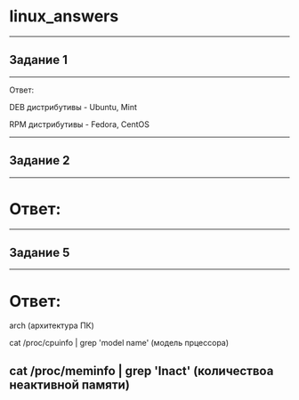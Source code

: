 # linux_answers

---
## Задание 1
---

Ответ:

DEB дистрибутивы - Ubuntu, Mint  

RPM дистрибутивы - Fedora, CentOS

---
## Задание 2
---
# Ответ:
---
## Задание 5
---
# Ответ:  

arch (архитектура ПК)

cat /proc/cpuinfo | grep 'model name' (модель прцессора)

cat /proc/meminfo | grep 'Inact' (количествоа неактивной памяти)
---


